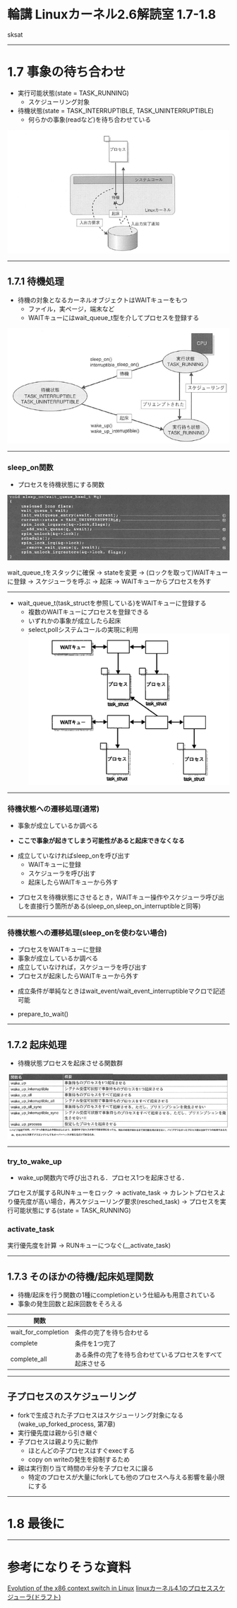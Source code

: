 # 輪講 Linuxカーネル2.6解読室 1.7-1.8
sksat

---

# 1.7 事象の待ち合わせ

- 実行可能状態(state = TASK_RUNNING)
	- スケジューリング対象
- 待機状態(state = TASK_INTERRUPTIBLE, TASK_UNINTERRUPTIBLE)
	- 何らかの事象(readなど)を待ち合わせている

![fit](./1-11.png)

---

## 1.7.1 待機処理
- 待機の対象となるカーネルオブジェクトはWAITキューをもつ
	- ファイル，実ページ，端末など
	- WAITキューにはwait_queue_t型を介してプロセスを登録する

![center](./1-12.png)

---

### sleep_on関数
- プロセスを待機状態にする関数

![](./1-5.png)

wait_queue_tをスタックに確保 -> stateを変更
  -> (ロックを取って)WAITキューに登録 -> スケジューラを呼ぶ
  -> 起床 -> WAITキューからプロセスを外す

---

- wait_queue_t(task_structを参照している)をWAITキューに登録する
	- 複数のWAITキューにプロセスを登録できる
	- いずれかの事象が成立したら起床
	- select,pollシステムコールの実現に利用
![](1-15.png)

---

### 待機状態への遷移処理(通常)

- 事象が成立しているか調べる

* **ここで事象が起きてしまう可能性があると起床できなくなる**

- 成立していなければsleep_onを呼び出す
	- WAITキューに登録
	- スケジューラを呼び出す
	- 起床したらWAITキューから外す

* プロセスを待機状態にさせるとき，WAITキュー操作やスケジューラ呼び出しを直接行う箇所がある(sleep_on,sleep_on_interruptibleと同等)

---

### 待機状態への遷移処理(sleep_onを使わない場合)
- プロセスをWAITキューに登録
- 事象が成立しているか調べる
- 成立していなければ，スケジューラを呼び出す
- プロセスが起床したらWAITキューから外す

* 成立条件が単純なときはwait_event/wait_event_interruptibleマクロで記述可能

* prepare_to_wait()

---

## 1.7.2 起床処理

- 待機状態プロセスを起床させる関数群

![](./1-3.png)

---

### try_to_wake_up
- wake_up関数内で呼び出される．プロセス1つを起床させる．

プロセスが属するRUNキューをロック -> activate_task
  -> カレントプロセスより優先度が高い場合，再スケジューリング要求(resched_task)
  -> プロセスを実行可能状態にする(state = TASK_RUNNING)

### activate_task

実行優先度を計算 -> RUNキューにつなぐ(__activate_task)

---

## 1.7.3 そのほかの待機/起床処理関数
- 待機/起床を行う関数の1種にcompletionという仕組みも用意されている
- 事象の発生回数と起床回数をそろえる

|関数||
|-|-|
|wait_for_completion|条件の完了を待ち合わせる|
|complete|条件を1つ完了|
|complete_all|ある条件の完了を待ち合わせているプロセスをすべて起床させる|

---

## 子プロセスのスケジューリング
- forkで生成された子プロセスはスケジューリング対象になる(wake_up_forked_process, 第7章)
- 実行優先度は親から引き継ぐ
- 子プロセスは親より先に動作
	- ほとんどの子プロセスはすぐexecする
	- copy on writeの発生を抑制するため
- 親は実行割り当て時間の半分を子プロセスに譲る
	- 特定のプロセスが大量にforkしても他のプロセスへ与える影響を最小限にする

---

# 1.8 最後に

---

# 参考になりそうな資料

[Evolution of the x86 context switch in Linux](https://www.maizure.org/projects/evolution_x86_context_switch_linux/)
[linuxカーネル4.1のプロセススケジューラ(ドラフト)](https://qiita.com/satoru_takeuchi/items/80ee8cef98a73b4af67d)
